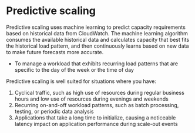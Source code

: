 # Predictive scaling

Predictive scaling uses machine learning to predict capacity requirements based on historical data from CloudWatch. The machine learning algorithm consumes the available historical data and calculates capacity that best fits the historical load pattern, and then continuously learns based on new data to make future forecasts more accurate.

- To manage a workload that exhibits recurring load patterns that are specific to the day of the week or the time of day

Predictive scaling is well suited for situations where you have:

1. Cyclical traffic, such as high use of resources during regular business hours and low use of resources during evenings and weekends
2. Recurring on-and-off workload patterns, such as batch processing, testing, or periodic data analysis
3. Applications that take a long time to initialize, causing a noticeable latency impact on application performance during scale-out events

